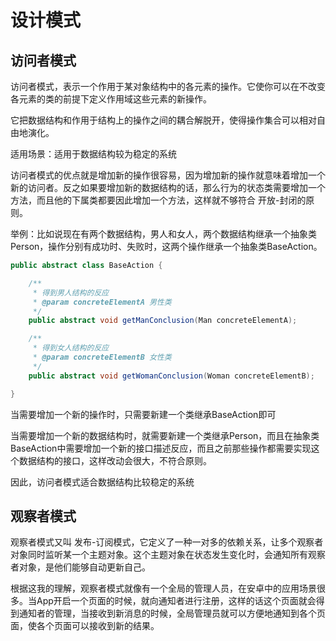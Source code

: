 # 设计模式

## 访问者模式

访问者模式，表示一个作用于某对象结构中的各元素的操作。它使你可以在不改变各元素的类的前提下定义作用域这些元素的新操作。

它把数据结构和作用于结构上的操作之间的耦合解脱开，使得操作集合可以相对自由地演化。

适用场景：适用于数据结构较为稳定的系统

访问者模式的优点就是增加新的操作很容易，因为增加新的操作就意味着增加一个新的访问者。反之如果要增加新的数据结构的话，那么行为的状态类需要增加一个方法，而且他的下属类都要因此增加一个方法，这样就不够符合 开放-封闭的原则。

举例：比如说现在有两个数据结构，男人和女人，两个数据结构继承一个抽象类Person，操作分别有成功时、失败时，这两个操作继承一个抽象类BaseAction。

```java
public abstract class BaseAction {

    /**
     * 得到男人结构的反应
     * @param concreteElementA 男性类
     */
    public abstract void getManConclusion(Man concreteElementA);

    /**
     * 得到女人结构的反应
     * @param concreteElementB 女性类
     */
    public abstract void getWomanConclusion(Woman concreteElementB);

}
```

当需要增加一个新的操作时，只需要新建一个类继承BaseAction即可

当需要增加一个新的数据结构时，就需要新建一个类继承Person，而且在抽象类BaseAction中需要增加一个新的接口描述反应，而且之前那些操作都需要实现这个数据结构的接口，这样改动会很大，不符合原则。

因此，访问者模式适合数据结构比较稳定的系统

## 观察者模式
观察者模式又叫 发布-订阅模式，它定义了一种一对多的依赖关系，让多个观察者对象同时监听某一个主题对象。这个主题对象在状态发生变化时，会通知所有观察者对象，是他们能够自动更新自己。  

根据这我的理解，观察者模式就像有一个全局的管理人员，在安卓中的应用场景很多。当App开启一个页面的时候，就向通知者进行注册，这样的话这个页面就会得到通知者的管理，当接收到新消息的时候，全局管理员就可以方便地通知到各个页面，使各个页面可以接收到新的结果。